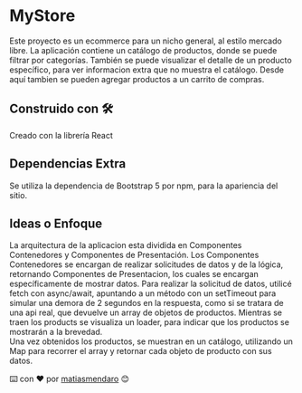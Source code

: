 # MyStore

Este proyecto es un ecommerce para un nicho general, al estilo mercado libre. 
La aplicación contiene un catálogo de productos, donde se puede filtrar por categorías. 
También se puede visualizar el detalle de un producto específico, para ver informacion extra que no muestra el catálogo. Desde aquí tambien se pueden agregar productos a un carrito de compras.



## Construido con 🛠️

Creado con la librería React


## Dependencias Extra

Se utiliza la dependencia de Bootstrap 5 por npm, para la apariencia del sitio. 


## Ideas o Enfoque

La arquitectura de la aplicacion esta dividida en Componentes Contenedores y Componentes de Presentación. 
Los Componentes Contenedores se encargan de realizar solicitudes de datos y de la lógica, retornando Componentes de Presentacion, los cuales se encargan específicamente de mostrar datos.
Para realizar la solicitud de datos, utilicé fetch con async/await, apuntando a un método con un setTimeout para simular una demora de 2 segundos en la respuesta, como si se tratara de una api real, que devuelve un array de objetos de productos.
Mientras se traen los products se visualiza un loader, para indicar que los productos se mostrarán a la brevedad.  
Una vez obtenidos los productos, se muestran en un catálogo, utilizando un Map para recorrer el array y retornar cada objeto de producto con sus datos. 




⌨️ con ❤️ por [matiasmendaro](https://github.com/matiasmendaro) 😊